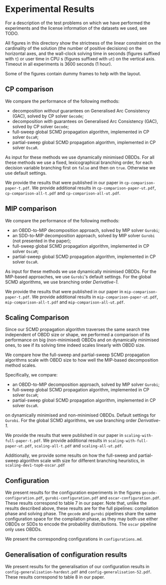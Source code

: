  

# Experimental Results

For a description of the test problems on which we have performed the experiments and the license information of the datasets we used, see TODO.

All figures in this directory show the strictness of the linear constraint on the cardinality of the solution (the number of positive decisions) on the horizontal axes, and the wall-clock solving time in seconds (figures suffixed with `t`) or user time in CPU s (figures suffixed with `ut`) on the vertical axis. Timeout in all experiments is 3600 seconds (1 hour).

Some of the figures contain dummy frames to help with the layout.

## CP comparison

We compare the performance of the following methods:

- decomposition *without* guarantees on Generalised Arc Consistency (GAC), solved by CP solver `Gecode`;
- decomposition *with* guarantees on Generalised Arc Consistency (GAC), solved by CP solver `Gecode`;
- full-sweep global SCMD propagation algorithm, implemented in CP solver `OscaR`;
- partial-sweep global SCMD propagation algorithm, implemented in CP solver `OscaR`.

As input for these methods we use dynamically minimised OBDDs. For all these methods we use a fixed, lexicographical branching order, for each decision variable branching first on `false` and then on `true`. Otherwise we use default settings.

We provide the results that were published in our paper in `cp-comparison-paper-t.pdf`. We provide additional results in `cp-comparison-paper-ut.pdf`, `cp-comparison-all-t.pdf` and `cp-comparison-all-ut.pdf`.

## MIP comparison

We compare the performance of the following methods:

- an OBDD-to-MIP decomposition approach, solved by MIP solver `Gurobi`;
- an SDD-to-MIP decomposition approach, solved by MIP solver `Gurobi` (not presented in the paper);
- full-sweep global SCMD propagation algorithm, implemented in CP solver `OscaR`;
- partial-sweep global SCMD propagation algorithm, implemented in CP solver `OscaR`.

As input for these methods we use dynamically minimised OBDDs. For the MIP-based approaches, we use `Gurobi`'s default settings. For the global SCMD algorithms, we use branching order *Derivative-1*.

We provide the results that were published in our paper in `mip-comparison-paper-t.pdf`. We provide additional results in `mip-comparison-paper-ut.pdf`, `mip-comparison-all-t.pdf` and `mip-comparison-all-ut.pdf`.

## Scaling Comparison

Since our SCMD propagation algorithm traverses the same search tree independent of OBDD size or shape, we performed a comparison of its performance on big (non-minimised) OBDDs and on dynamically minimised ones, to see if its solving time indeed scales linearly with OBDD size.

We compare how the full-sweep and partial-sweep SCMD propagation algorithms scale with OBDD size to how well the MIP-based decomposition method scales.

Specifically, we compare:

- an OBDD-to-MIP decomposition approach, solved by MIP solver `Gurobi`;
- full-sweep global SCMD propagation algorithm, implemented in CP solver `OscaR`;
- partial-sweep global SCMD propagation algorithm, implemented in CP solver `OscaR`.

on dynamically minimised and non-minimised OBDDs. Default settings for `Gurobi`. For the global SCMD algorithms, we use branching order *Derivative-1*.

We provide the results that were published in our paper in `scaling-with-full-paper-t.pdf`.  We provide additional results in `scaling-with-full-paper-ut.pdf`, `scaling-all-t.pdf` and `scaling-all-ut.pdf`.

Additionally, we provide some results on how the full-sweep and partial-sweep algorithm scale with size for different branching heuristics, in `scaling-dev1-top0-oscar.pdf`

## Configuration

We present results for the configuration experiments in the figures `gecode-configuration.pdf`, `gurobi-configuration.pdf` and `oscar-configuration.pdf`. These results correspond to table 7 in our paper. Note that, unlike the results described above, these results are for the full pipelines: compilation phase and solving phase. The `gecode` and `gurobi` pipelines share the same configuration space for the compilation phase, as they may both use either OBDDs or SDDs to encode the probability distributions. The `oscar` pipeline only uses OBDDs.

We present the corresponding configurations in `configurations.md`.

## Generalisation of configuration results

We present results for the generalisation of our configuration results in `config-generalisation-hardest.pdf` and `config-generalisation-52.pdf`. These results correspond to table 8 in our paper.

